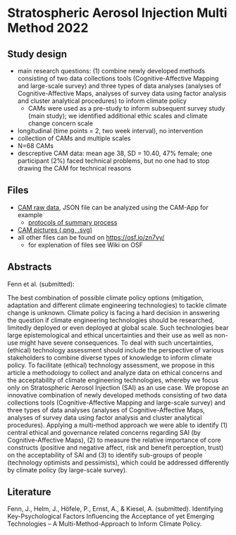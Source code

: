 # Stratospheric Aerosol Injection Multi Method 2022

## Study design

- main research questions: (1) combine newly developed methods consisting of two data collections tools (Cognitive-Affective Mapping and large-scale survey) and three types of data analyses (analyses of Cognitive-Affective Maps, analyses of survey data using factor analysis and cluster analytical procedures) to inform climate policy
    + CAMs were used as a pre-study to inform subsequent survey study (main study); we identified additional ethic scales and climate change concern scale
- longitudinal (time points = 2, two week interval), no intervention
- collection of CAMs and multiple scales 
- N=68 CAMs
- descreptive CAM data: mean age 38, SD = 10.40, 47% female; one participant (2%) faced technical problems, but no one had to stop drawing the CAM for technical reasons


## Files

- [CAM raw data](/Stratospheric%20Aerosol%20Injection%20Multi%20Method%202022/raw%20data), JSON file can be analyzed using the CAM-App for example
    + [protocols of summary process](/Stratospheric%20Aerosol%20Injection%20Multi%20Method%202022/final%20protocol)
- [CAM pictures (.png, .svg)](/Stratospheric%20Aerosol%20Injection%20Multi%20Method%202022/CAMs%20as%20JSON%2C%20R%20format)
- all other files can be found on https://osf.io/zn7vy/
    + for explenation of files see Wiki on OSF


## Abstracts
Fenn et al. (submitted):

The best combination of possible climate policy options (mitigation, adaptation and different climate engineering technologies) to tackle climate change is unknown. Climate policy is facing a hard decision in answering the question if climate engineering technologies should be researched, limitedly deployed or even deployed at global scale. Such technologies bear large epistemological and ethical uncertainties and their use as well as non-use might have severe consequences. To deal with such uncertainties, (ethical) technology assessment should include the perspective of various stakeholders to combine diverse types of knowledge to inform climate policy. To facilitate (ethical) technology assessment, we propose in this article a methodology to collect and analyze data on ethical concerns and the acceptability of climate engineering technologies, whereby we focus only on Stratospheric Aerosol Injection (SAI) as an use case. We propose an innovative combination of newly developed methods consisting of two data collections tools (Cognitive-Affective Mapping and large-scale survey) and three types of data analyses (analyses of Cognitive-Affective Maps, analyses of survey data using factor analysis and cluster analytical procedures). Applying a multi-method approach we were able to identify (1) central ethical and governance related concerns regarding SAI (by Cognitive-Affective Maps), (2) to measure the relative importance of core constructs (positive and negative affect, risk and benefit perception, trust) on the acceptability of SAI and (3) to identify sub-groups of people (technology optimists and pessimists), which could be addressed differently by climate policy (by large-scale survey).


## Literature
Fenn, J., Helm, J., Höfele, P., Ernst, A., & Kiesel, A. (submitted). Identifying Key-Psychological Factors Influencing the Acceptance of yet Emerging Technologies – A Multi-Method-Approach to Inform Climate Policy.